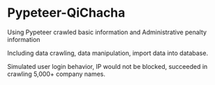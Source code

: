 # Pypeteer-QiChacha

Using Pypeteer crawled basic information and Administrative penalty information

Including data crawling, data manipulation, import data into database.

Simulated user login behavior, IP would not be blocked, succeeded in crawling 5,000+ company names.




